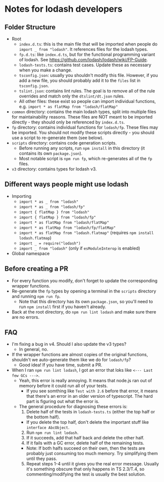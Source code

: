 # Notes for lodash developers

## Folder Structure

- Root
  - `index.d.ts`: this is the main file that will be imported when people do `import _ from "lodash"`.
    It references files for the lodash types.
  - `fp.d.ts`: like `index.d.ts`, but for the functional programming variant of lodash.
    See https://github.com/lodash/lodash/wiki/FP-Guide.
  - `lodash-tests.ts`: contains test cases. Update these as necessary when you make a change.
  - `tsconfig.json`: usually you shouldn't modify this file. However, if you add a new file, you should
    probably add it to the `files` list in `tsconfig.json`.
  - `tslint.json`: contains lint rules. The goal is to remove all of the rule overrides and match only the `dtslint/dt.json` rules.
  - All other files: these exist so people can import individual functions, e.g. `import * as flatMap from "lodash/flatMap"`
- `common` directory: contains the main lodash types, split into multiple files for maintainability reasons.
  These files are NOT meant to be imported directly - they should only be referenced by `index.d.ts`.
- `fp` directory: contains individual functions for `lodash/fp`. These files may be imported.
  You should not modify these scripts directly - you should use a script to re-generate them (see below).
- `scripts` directory: contains code generation scripts.
  - Before running any scripts, run `npm install` in this directory (it contains its own `package.json`).
  - Most notable script is `npm run fp`, which re-generates all of the `fp` files.
- `v3` directory: contains types for lodash v3.

## Different ways people might use lodash

- Importing
  - `import * as _ from "lodash"`
  - `import * as _ from "lodash/fp"`
  - `import { flatMap } from "lodash"`
  - `import { flatMap } from "lodash/fp"`
  - `import * as flatMap from "lodash/flatMap"`
  - `import * as flatMap from "lodash/fp/flatMap"`
  - `import * as flatMap from "lodash.flatmap"` (requires `npm install lodash.flatmap`)
  - `import _ = require("lodash")`
  - `import _ from "lodash"` (only if `esModuleInterop` is enabled)
- Global namespace

## Before creating a PR

- For every function you modify, don't forget to update the corresponding wrapper functions.
- Re-generate the `fp` types by opening a terminal in the `scripts` directory and running `npm run fp`.
  - Note that this directory has its own `package.json`, so you'll need to run `npm install` first if you haven't already.
- Back at the root directory, do `npm run lint lodash` and make sure there are no errors.

## FAQ
- I'm fixing a bug in v4. Should I also update the v3 types?
  - In general, no.
- If the wrapper functions are almost copies of the original functions, shouldn't we auto-generate them like we do for `lodash/fp`?
  - Good idea! If you have time, submit a PR.
- When I ran `npm run lint lodash`, I got an error that loks like `<--- Last few GCs --->`.
  - Yeah, this error is really annoying. It means that node.js ran out of memory before it could run all of your tests.
    - If you see somthing like `Test with 2.6` before that error, it means that there's an error in an older version of typescript.
      The hard part is figuring out what the error is.
  - The general procedure for diagnosing these errors is:
    1. Delete half of the tests in `lodash-tests.ts` (either the top half or the bottom half).
      - If you delete the top half, don't delete the important stuff like `interface AbcObject`.
    2. Run `npm run lint lodash`.
    3. If it succeeds, add that half back and delete the other half.
    4. If it fails with a GC error, delete half of the remaining tests.
      - Note: If both halfs succeed on their own, then the tests are probably just consuming too much memory. Try simplifying them until they pass.
    5. Repeat steps 1-4 until it gives you the real error message. Usually it's something obscure that only happens in TS 2.3/T.4,
       so commenting/modifying the test is usually the best solution.
